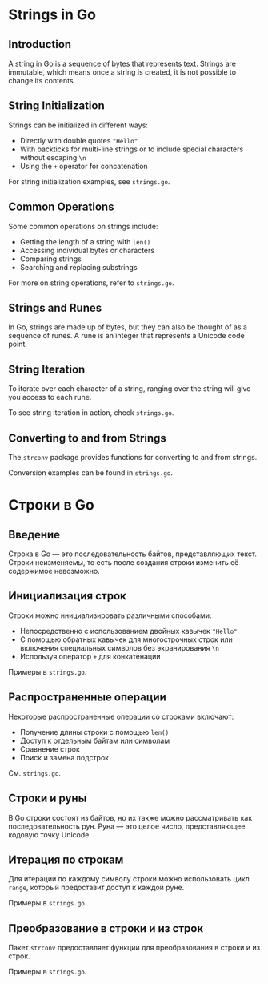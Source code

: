 # Strings in Go

## Introduction
A string in Go is a sequence of bytes that represents text. Strings are immutable, which means once a string is created, it is not possible to change its contents.

## String Initialization
Strings can be initialized in different ways:
- Directly with double quotes `"Hello"`
- With backticks for multi-line strings or to include special characters without escaping `\n`
- Using the `+` operator for concatenation

For string initialization examples, see `strings.go`.

## Common Operations
Some common operations on strings include:
- Getting the length of a string with `len()`
- Accessing individual bytes or characters
- Comparing strings
- Searching and replacing substrings

For more on string operations, refer to `strings.go`.

## Strings and Runes
In Go, strings are made up of bytes, but they can also be thought of as a sequence of runes. A rune is an integer that represents a Unicode code point.

## String Iteration
To iterate over each character of a string, ranging over the string will give you access to each rune.

To see string iteration in action, check `strings.go`.

## Converting to and from Strings
The `strconv` package provides functions for converting to and from strings.

Conversion examples can be found in `strings.go`.


# Строки в Go

## Введение
Строка в Go — это последовательность байтов, представляющих текст. Строки неизменяемы, то есть после создания строки изменить её содержимое невозможно.

## Инициализация строк
Строки можно инициализировать различными способами:
- Непосредственно с использованием двойных кавычек `"Hello"`
- С помощью обратных кавычек для многострочных строк или включения специальных символов без экранирования `\n`
- Используя оператор `+` для конкатенации

Примеры в `strings.go`.

## Распространенные операции
Некоторые распространенные операции со строками включают:
- Получение длины строки с помощью `len()`
- Доступ к отдельным байтам или символам
- Сравнение строк
- Поиск и замена подстрок

См. `strings.go`.

## Строки и руны
В Go строки состоят из байтов, но их также можно рассматривать как последовательность рун. Руна — это целое число, представляющее кодовую точку Unicode.

## Итерация по строкам
Для итерации по каждому символу строки можно использовать цикл `range`, который предоставит доступ к каждой руне.

Примеры в `strings.go`.

## Преобразование в строки и из строк
Пакет `strconv` предоставляет функции для преобразования в строки и из строк.

Примеры в `strings.go`.

